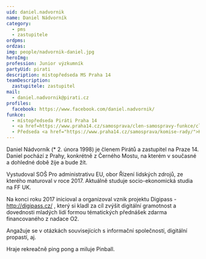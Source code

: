 ```yaml
---
uid: daniel.nadvornik
name: Daniel Nádvorník
category:
  - pms
  - zastupitele
ordpms: 
ordzas: 
img: people/nadvornik-daniel.jpg
heroImg: 
profession: Junior výzkumník
partyUid: pirati
description: místopředseda MS Praha 14
teamDescription:
  zastupitele: zastupitel
mail:
  - daniel.nadvornik@pirati.cz
profiles:
  facebook: https://www.facebook.com/daniel.nadvornik/
funkce:
  - místopředseda Piráti Praha 14
  - <a href=https://www.praha14.cz/samosprava/clen-samospravy-funkce/clen-zastupitelstva/">zastupitel</a>
  - Předseda <a href="https://www.praha14.cz/samosprava/komise-rady/">Komise pro Digitalizaci, transparentní a otevřenou radnici</a>
---
```


Daniel Nádvorník (* 2. února 1998) je členem Pirátů a zastupitel na Praze 14. Daniel pochází z Prahy, konkrétně z Černého Mostu, na kterém v současné a dohledné době žije a bude žít.

Vystudoval SOŠ Pro administrativu EU, obor Řízení lidských zdrojů, ze kterého maturoval v roce 2017. Aktuálně studuje socio-ekonomická studia na FF UK.

Na konci roku 2017 inicioval a organizoval vznik projektu Digipass - http://digipass.cz/ , který si kladl za cíl zvýšit digitální gramotnost a dovednosti mladých lidí formou tématických přednášek zdarma financovaného z nadace O2.

Angažuje se v otázkách souvisejících s informační společností, digitální propastí, aj.

Hraje rekreačně ping pong a miluje Pinball.